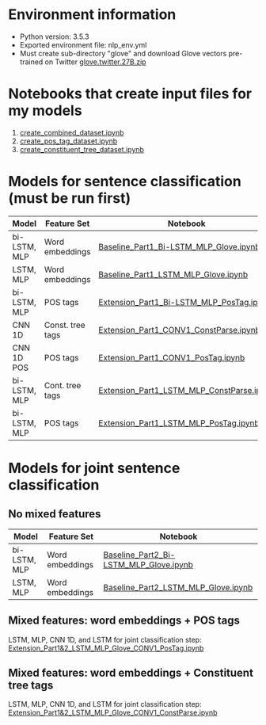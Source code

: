 # Environment information
* Python version: 3.5.3
* Exported environment file: nlp_env.yml 
* Must create sub-directory "glove" and download Glove vectors pre-trained on Twitter [glove.twitter.27B.zip](https://nlp.stanford.edu/projects/glove/)

# Notebooks that create input files for my models
1. [create_combined_dataset.ipynb](https://github.com/csathler/IU_MSDS/blob/master/NLP/project/create_combined_dataset.ipynb)
2. [create_pos_tag_dataset.ipynb](https://github.com/csathler/IU_MSDS/blob/master/NLP/project/create_pos_tag_dataset.ipynb)
3. [create_constituent_tree_dataset.ipynb](https://github.com/csathler/IU_MSDS/blob/master/NLP/project/create_constituent_tree_dataset.ipynb)

# Models for sentence classification (must be run first)

| Model        | Feature Set      | Notebook |
|--------------|------------------|----------|
| bi-LSTM, MLP | Word embeddings  | [Baseline_Part1_Bi-LSTM_MLP_Glove.ipynb](https://github.com/csathler/IU_MSDS/blob/master/NLP/project/Baseline_Part1_Bi-LSTM_MLP_Glove.ipynb)
| LSTM, MLP    | Word embeddings  | [Baseline_Part1_LSTM_MLP_Glove.ipynb](https://github.com/csathler/IU_MSDS/blob/master/NLP/project/Baseline_Part1_LSTM_MLP_Glove.ipynb)
| bi-LSTM, MLP | POS tags         | [Extension_Part1_Bi-LSTM_MLP_PosTag.ipynb](https://github.com/csathler/IU_MSDS/blob/master/NLP/project/Extension_Part1_Bi-LSTM_MLP_PosTag.ipynb)
| CNN 1D       | Const. tree tags | [Extension_Part1_CONV1_ConstParse.ipynb](https://github.com/csathler/IU_MSDS/blob/master/NLP/project/Extension_Part1_CONV1_ConstParse.ipynb)
| CNN 1D POS   | POS tags         | [Extension_Part1_CONV1_PosTag.ipynb](https://github.com/csathler/IU_MSDS/blob/master/NLP/project/Extension_Part1_CONV1_PosTag.ipynb)
| bi-LSTM, MLP | Cont. tree tags  | [Extension_Part1_LSTM_MLP_ConstParse.ipynb](https://github.com/csathler/IU_MSDS/blob/master/NLP/project/Extension_Part1_LSTM_MLP_ConstParse.ipynb)
| bi-LSTM, MLP | POS tags         | [Extension_Part1_LSTM_MLP_PosTag.ipynb](https://github.com/csathler/IU_MSDS/blob/master/NLP/project/Extension_Part1_LSTM_MLP_PosTag.ipynb)

# Models for joint sentence classification 

## No mixed features

  | Model        | Feature Set       | Notebook |
  |--------------|-------------------|----------|
  | bi-LSTM, MLP | Word embeddings   | [Baseline_Part2_Bi-LSTM_MLP_Glove.ipynb](https://github.com/csathler/IU_MSDS/blob/master/NLP/project/Baseline_Part2_Bi-LSTM_MLP_Glove.ipynb)
  | LSTM, MLP    | Word embeddings   | [Baseline_Part2_LSTM_MLP_Glove.ipynb](https://github.com/csathler/IU_MSDS/blob/master/NLP/project/Baseline_Part2_LSTM_MLP_Glove.ipynb)

## Mixed features: word embeddings + POS tags

LSTM, MLP, CNN 1D, and LSTM for joint classification step: <br>
[Extension_Part1&2_LSTM_MLP_Glove_CONV1_PosTag.ipynb](https://github.com/csathler/IU_MSDS/blob/master/NLP/project/Extension_Part1&2_LSTM_MLP_Glove_CONV1_PosTag.ipynb)

## Mixed features: word embeddings + Constituent tree tags

LSTM, MLP, CNN 1D, and LSTM for joint classification step: <br>
[Extension_Part1&2_LSTM_MLP_Glove_CONV1_ConstParse.ipynb](https://github.com/csathler/IU_MSDS/blob/master/NLP/project/Extension_Part1&2_LSTM_MLP_Glove_CONV1_ConstParse.ipynb)

